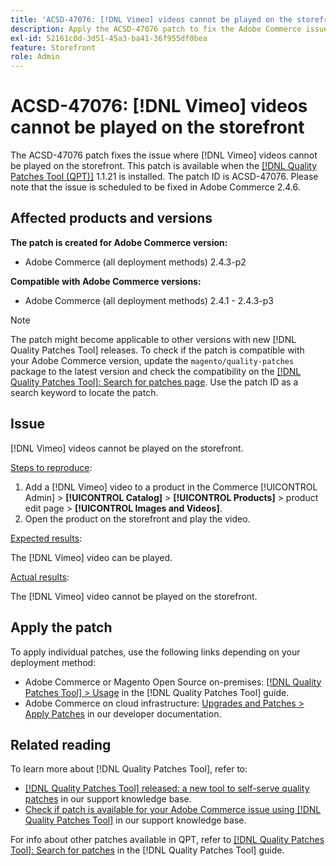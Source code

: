 ```yaml
---
title: 'ACSD-47076: [!DNL Vimeo] videos cannot be played on the storefront'
description: Apply the ACSD-47076 patch to fix the Adobe Commerce issue where [!DNL Vimeo] videos cannot be played on the storefront.
exl-id: 52161c0d-3d51-45a3-ba41-36f955df0bea
feature: Storefront
role: Admin
---
```

# ACSD-47076: [!DNL Vimeo] videos cannot be played on the storefront

The ACSD-47076 patch fixes the issue where [!DNL Vimeo] videos cannot be played on the storefront. This patch is available when the [[!DNL Quality Patches Tool (QPT)]](/help/announcements/adobe-commerce-announcements/magento-quality-patches-released-new-tool-to-self-serve-quality-patches.md) 1.1.21 is installed. The patch ID is ACSD-47076. Please note that the issue is scheduled to be fixed in Adobe Commerce 2.4.6.

## Affected products and versions

**The patch is created for Adobe Commerce version:**

* Adobe Commerce (all deployment methods) 2.4.3-p2

**Compatible with Adobe Commerce versions:**

* Adobe Commerce (all deployment methods) 2.4.1 - 2.4.3-p3

>[!NOTE]
>
>The patch might become applicable to other versions with new [!DNL Quality Patches Tool] releases. To check if the patch is compatible with your Adobe Commerce version, update the `magento/quality-patches` package to the latest version and check the compatibility on the [[!DNL Quality Patches Tool]: Search for patches page](https://experienceleague.adobe.com/tools/commerce-quality-patches/index.html). Use the patch ID as a search keyword to locate the patch.

## Issue

[!DNL Vimeo] videos cannot be played on the storefront.

<u>Steps to reproduce</u>:

1. Add a [!DNL Vimeo] video to a product in the Commerce [!UICONTROL Admin] > **[!UICONTROL Catalog]** > **[!UICONTROL Products]** > product edit page > **[!UICONTROL Images and Videos]**.
1. Open the product on the storefront and play the video.

<u>Expected results</u>:

The [!DNL Vimeo] video can be played.

<u>Actual results</u>:

The [!DNL Vimeo] video cannot be played on the storefront.

## Apply the patch

To apply individual patches, use the following links depending on your deployment method:

* Adobe Commerce or Magento Open Source on-premises: [[!DNL Quality Patches Tool] > Usage](https://experienceleague.adobe.com/docs/commerce-operations/tools/quality-patches-tool/usage.html) in the [!DNL Quality Patches Tool] guide.
* Adobe Commerce on cloud infrastructure: [Upgrades and Patches > Apply Patches](https://devdocs.magento.com/cloud/project/project-patch.html) in our developer documentation.

## Related reading

To learn more about [!DNL Quality Patches Tool], refer to:

* [[!DNL Quality Patches Tool] released: a new tool to self-serve quality patches](/help/announcements/adobe-commerce-announcements/magento-quality-patches-released-new-tool-to-self-serve-quality-patches.md) in our support knowledge base.
* [Check if patch is available for your Adobe Commerce issue using [!DNL Quality Patches Tool]](/help/support-tools/patches-available-in-qpt-tool/check-patch-for-magento-issue-with-magento-quality-patches.md) in our support knowledge base.

For info about other patches available in QPT, refer to [[!DNL Quality Patches Tool]: Search for patches](https://experienceleague.adobe.com/tools/commerce-quality-patches/index.html) in the [!DNL Quality Patches Tool] guide.
